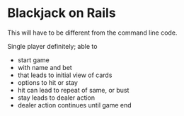 # Blackjack on Rails

This will have to be different from the command line code.

Single player definitely; able to

* start game
* with name and bet
* that leads to initial view of cards
* options to hit or stay
* hit can lead to repeat of same, or bust
* stay leads to dealer action
* dealer action continues until game end

